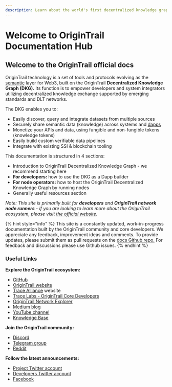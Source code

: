 ```yaml
---
description: Learn about the world's first decentralized knowledge graph
---
```


# Welcome to OriginTrail Documentation Hub

## Welcome to the OriginTrail official docs

OriginTrail technology is a set of tools and protocols evolving as the [semantic](https://www.w3.org/standards/semanticweb/) layer for Web3, built on the OriginTrail **Decentralized Knowledge Graph (DKG).** Its function is to empower developers and system integrators utilizing decentralized knowledge exchange supported by emerging standards and DLT networks.

The DKG enables you to:

* Easily discover, query and integrate datasets from multiple sources
* Securely share semantic data (knowledge) across systems and [dapps](https://en.wikipedia.org/wiki/Decentralized\_application)
* Monetize your APIs and data, using fungible and non-fungible tokens (knowledge tokens)
* Easily build custom verifiable data pipelines
* Integrate with existing SSI & blockchain tooling

This documentation is structured in 4 sections:

* Introduction to OriginTrail Decentralized Knowledge Graph - we recommend starting here
* **For developers:** how to use the DKG as a Dapp builder
* **For node operators:** how to host the OriginTrail Decentralized Knowledge Graph by running nodes
* Generally useful resources section

_Note: This site is primarily built for **developers** and **OriginTrail network node runners** - if you are looking to learn more about the OriginTrail ecosystem, please visit_ [_the official website_](https://origintrail.io)_._

{% hint style="info" %}
This site is a constantly updated, work-in-progress documentation built by the OriginTrail community and core developers. We appreciate any feedback, improvement ideas and comments. To provide updates, please submit them as pull requests on the [docs Github repo.](https://github.com/OriginTrail/dkg-docs) For feedback and discussions please use Github issues.
{% endhint %}

### Useful Links

**Explore the OriginTrail ecosystem:**

* [GitHub](https://github.com/origintrail)
* [OriginTrail website](https://origintrail.io)
* [Trace Alliance](https://alliance.origintrail.io) website
* [Trace Labs - OriginTrail Core Developers](https://tracelabs.io)
* [OriginTrail Network Explorer](https://explorer.origintrail.io)
* [Medium blog](https://medium.com/origintrail)
* [YouTube channel](https://www.youtube.com/c/OriginTrail)
* [Knowledge Base](https://knowledge-base.origintrail.io)

**Join the OriginTrail community:**

* [Discord](https://discordapp.com/invite/FCgYk2S)
* [Telegram group](https://t.me/origintrail)
* [Reddit](https://www.reddit.com/r/OriginTrail/)

**Follow the latest announcements:**

* [Project Twitter account](https://twitter.com/origin\_trail)
* [Developers Twitter account](https://twitter.com/OriginTrailDev)
* [Facebook](https://www.facebook.com/origintrail/)

